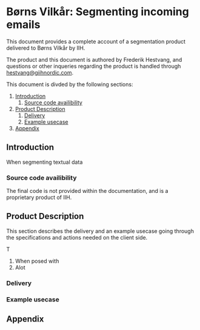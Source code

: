 # Børns Vilkår: Segmenting incoming emails

This document provides a complete account of a segmentation product delivered to Børns Vilkår by IIH.

The product and this document is authored by Frederik Hestvang, and questions or other inqueries regarding the product is handled through <hestvang@giihnordic.com>. 

This document is divded by the following sections:
<!-- MarkdownTOC autolink="true" style="ordered" autoanchor="true" -->

1. [Introduction](#introduction)
	1. [Source code availibility](#source-code-availibility)
1. [Product Description](#product-description)
	1. [Delivery](#delivery)
	1. [Example usecase](#example-usecase)
1. [Appendix](#appendix)

<!-- /MarkdownTOC -->


<a id="introduction"></a>
## Introduction

When segmenting textual data

<a id="source-code-availibility"></a>
### Source code availibility

The final code is not provided within the documentation, and is a proprietary product of IIH. 

<a id="product-description"></a>
## Product Description

This section describes the delivery and an example usecase going through the specifications and actions needed on the client side.

T

1. When posed with 
2. Alot

<a id="delivery"></a>
### Delivery 

<a id="example-usecase"></a>
### Example usecase

<a id="appendix"></a>
## Appendix